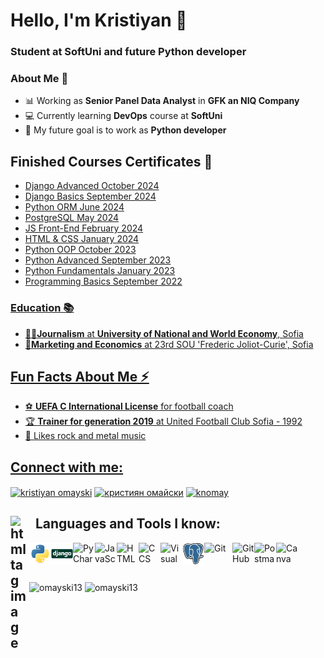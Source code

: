 <h1 align="left">Hello, I'm Kristiyan 👋</h1>
<h3 align="left">Student at SoftUni and future Python developer</h3> 

### About Me 👦
- 📊 Working as **Senior Panel Data Analyst** in **GFK an NIQ Company**
- 💻 Currently learning **DevOps** course at **SoftUni**
- 🎯 My future goal is to work as **Python developer**

##  Finished Courses Certificates 📝
- <a href='https://softuni.bg/certificates/details/233308/30bfbe04'>Django Advanced October 2024
- <a href='https://softuni.bg/certificates/details/229717/e9c7d8a2'>Django Basics September 2024
- <a href='https://softuni.bg/certificates/details/221506/822f2115'>Python ORM June 2024
- <a href='https://softuni.bg/certificates/details/217144/ed348015'>PostgreSQL May 2024
- <a href='https://softuni.bg/certificates/details/212419/7a291787'>JS Front-End February 2024
- <a href='https://softuni.bg/certificates/details/205358/154f42f2'>HTML & CSS January 2024
- <a href='https://softuni.bg/certificates/details/196075/456acbc9'>Python OOP October 2023
- <a href='https://softuni.bg/certificates/details/190376/1e78465c'>Python Advanced September 2023
- <a href='https://softuni.bg/certificates/details/166534/fd17850a'>Python Fundamentals January 2023
- <a href='https://softuni.bg/certificates/details/144869/d4ac86f1'>Programming Basics September 2022

### Education 📚
- 👨‍🎓**Journalism** at **University of National and World Economy**, Sofia
- 🏫**Marketing and Economics** at 23rd SOU 'Frederic Joliot-Curie', Sofia

## Fun Facts About Me ⚡️
- ️⚽️ **UEFA C International License** for football coach
- 🏆 **Trainer for generation 2019** at United Football Club Sofia - 1992
- 🎸 Likes rock and metal music <br>

## Connect with me:

<p align="left">
<a href="https://www.linkedin.com/in/omayski/" target="blank"><img align="center" src="https://raw.githubusercontent.com/rahuldkjain/github-profile-readme-generator/master/src/images/icons/Social/linked-in-alt.svg" alt="kristiyan omayski" height="30" width="40" /></a>
<a href="https://fb.com/кристиян омайски" target="blank"><img align="center" src="https://raw.githubusercontent.com/rahuldkjain/github-profile-readme-generator/master/src/images/icons/Social/facebook.svg" alt="кристиян омайски" height="30" width="40" /></a>
<a href="https://www.instagram.com/omayski13/" target="blank"><img align="center" src="https://raw.githubusercontent.com/rahuldkjain/github-profile-readme-generator/master/src/images/icons/Social/instagram.svg" alt="knomay" height="30" width="40" /></a>
</p>

## <img align="left" alt="html tag image" src="https://media2.giphy.com/media/QssGEmpkyEOhBCb7e1/giphy.gif?cid=ecf05e47a0n3gi1bfqntqmob8g9aid1oyj2wr3ds3mg700bl&rid=giphy.gif" width="25" style="margin-right: 5px;"> &nbsp; Languages and Tools I know:

<img align="left" alt="Python" width="35" height="35" src="https://github.com/devicons/devicon/blob/v2.14.0/icons/python/python-original.svg" />
<img align="left" alt ="Django"  width="35" height="35" src="https://github.com/devicons/devicon/blob/v2.14.0/icons/django/django-original.svg" />
<img align="left" alt ="PyCharm"  width="35" height="35" src="https://upload.wikimedia.org/wikipedia/commons/thumb/1/1d/PyCharm_Icon.svg/2048px-PyCharm_Icon.svg.png" />
  
<img align="left" alt ="JavaScript"  width="35" height="35" src="https://cdn.jsdelivr.net/gh/devicons/devicon/icons/javascript/javascript-original.svg" />
<img align="left" alt ="HTML5"  width="35" height="35" src="https://cdn.jsdelivr.net/gh/devicons/devicon/icons/html5/html5-original.svg" />
<img align="left" alt ="CCS"  width="35" height="35" src="https://cdn.jsdelivr.net/gh/devicons/devicon/icons/css3/css3-original.svg" />
<img align="left" alt ="VisualStudioCode"  width="35" height="35" src="https://cdn.jsdelivr.net/gh/devicons/devicon/icons/vscode/vscode-original.svg" />
  
<img align="left" alt ="PostgresSQL"  width="35" height="35" src="https://github.com/devicons/devicon/blob/v2.14.0/icons/postgresql/postgresql-original.svg" />
  
<img align="left" alt ="Git"  width="35" height="35" src="https://cdn.jsdelivr.net/gh/devicons/devicon/icons/git/git-original.svg" style="padding-right:10px;" />
<img align="left" alt ="GitHub"  width="35" height="35" src="https://upload.wikimedia.org/wikipedia/commons/9/91/Octicons-mark-github.svg" />
  
<img align="left" alt ="Postman"  width="35" height="35" src="https://www.vectorlogo.zone/logos/getpostman/getpostman-icon.svg" alt="postman" />

<img align="left" alt ="Canva"  width="35" height="35" src="https://upload.wikimedia.org/wikipedia/commons/0/08/Canva_icon_2021.svg" alt="postman" />
  <br>
   </p>  

<br>
<p>
  <img align="center" src="https://github-readme-stats.vercel.app/api/top-langs?username=omayski13&show_icons=true&locale=en&layout=compact" alt="omayski13" />
  <img align="center" src="https://github-readme-streak-stats.herokuapp.com/?user=omayski13&" alt="omayski13" />
</p>

